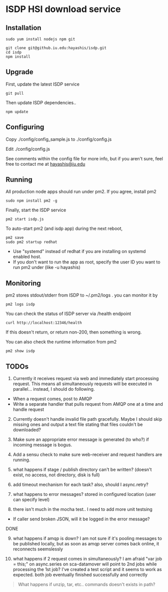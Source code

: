 # ISDP HSI download service

## Installation

```
sudo yum install nodejs npm git
```

```
git clone git@github.iu.edu:hayashis/isdp.git
cd isdp
npm install
```

## Upgrade

First, update the latest ISDP service 

```
git pull
```

Then update ISDP dependencies..

```
npm update
```

## Configuring

Copy ./config/config_sample.js to ./config/config.js 

Edit ./config/config.js 

See comments within the config file for more info, but if you aren't sure, feel free to contact me at hayashis@iu.edu

## Running

All production node apps should run under pm2. If you agree, install pm2

```
sudo npm install pm2 -g
```

Finally, start the ISDP service
```
pm2 start isdp.js
```

To auto-start pm2 (and isdp app) during the next reboot,
```
pm2 save
sudo pm2 startup redhat 
```
* Use "systemd" instead of redhat if you are installing on systemd enabled host.
* If you don't want to run the app as root, specify the user ID you want to run pm2 under (like -u hayashis)

## Monitoring

pm2 stores stdout/stderr from ISDP to ~/.pm2/logs . you can monitor it by
```
pm2 logs isdp
```

You can check the status of ISDP server via /health endpoint
```
curl http://localhost:12346/health
```
If this doesn't return, or return non-200, then something is wrong.

You can also check the runtime information from pm2
```
pm2 show isdp
```


## TODOs

1) Currently it receives request via web and immediately start processing request. This means all simultaneously requests will be executed in parallel... instead, I should do following.

* When a request comes, post to AMQP
* Write a separate handler that pulls request from AMQP one at a time and handle request

2) Currently doesn't handle invalid file path gracefully. Maybe I should skip missing ones and output a text file stating that files couldn't be downloaded?

3) Make sure an appropriate error message is generated (to who?) if incoming message is bogus.

4) Add a sensu check to make sure web-receiver and request handlers are running.

5) what happens if stage / publish directory can't be written? (doesn't exist, no access, not directory, disk is full)

6) add timeout mechanism for each task? also, should I async.retry?

7) what happens to error messages? 
stored in configured location (user can specify level)

8) there isn't much in the mocha test.. I need to add more unit testsing

* If caller send broken JSON, will it be logged in the error message?

DONE

9) what happens if amqp is down?
I am not sure if it's pooling messages to be published locally, but as soon as amqp server comes back online, it reconnects seemslessly

10) what happens if 2 request comes in simultaneously? I am afraid "var job = this;" on async.series on sca-datamover will point to 2nd jobs while processing the 1st job?
I've created a test script and it seems to work as expected. both job eventually finished successfully and correctly

> What happens if unzip, tar, etc.. commands doesn't exists in path?
